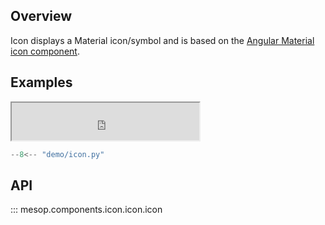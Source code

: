 ## Overview

Icon displays a Material icon/symbol and is based on the [Angular Material icon component](https://material.angular.io/components/icon/overview).

## Examples

<iframe class="component-demo" src="https://mesop-dev.github.io/mesop/demo/?demo=icon" style="height: 60px"></iframe>

```python
--8<-- "demo/icon.py"
```

## API

::: mesop.components.icon.icon.icon
